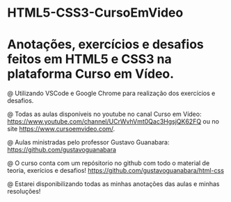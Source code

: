 # HTML5-CSS3-CursoEmVideo

# Anotações, exercícios e desafios feitos em HTML5 e CSS3 na plataforma Curso em Vídeo.

@ Utilizando VSCode e Google Chrome para realização dos exercícios e desafios.

@ Todas as aulas disponíveis no youtube no canal Curso em Vídeo: https://www.youtube.com/channel/UCrWvhVmt0Qac3HgsjQK62FQ ou no site https://www.cursoemvideo.com/.

@ Aulas ministradas pelo professor Gustavo Guanabara: https://github.com/gustavoguanabara

@ O curso conta com um repósitorio no github com todo o material de teoria, exerícios e desafios! https://github.com/gustavoguanabara/html-css

@ Estarei disponibilizando todas as minhas anotações das aulas e minhas resoluções!

